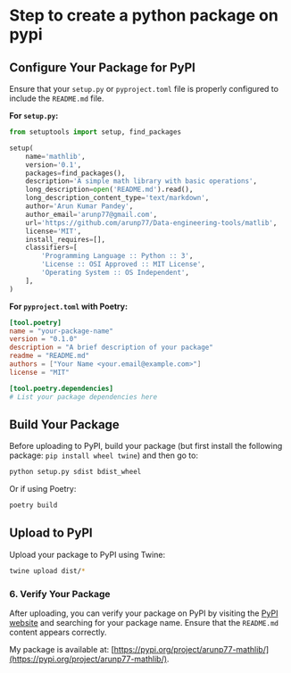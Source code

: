 # Step to create a python package on pypi


## **Configure Your Package for PyPI**

Ensure that your `setup.py` or `pyproject.toml` file is properly configured to include the `README.md` file.

**For `setup.py`:**

```python
from setuptools import setup, find_packages

setup(
    name='mathlib',
    version='0.1',
    packages=find_packages(),
    description='A simple math library with basic operations',
    long_description=open('README.md').read(),
    long_description_content_type='text/markdown',
    author='Arun Kumar Pandey',
    author_email='arunp77@gmail.com',
    url='https://github.com/arunp77/Data-engineering-tools/matlib',
    license='MIT',
    install_requires=[],
    classifiers=[
        'Programming Language :: Python :: 3',
        'License :: OSI Approved :: MIT License',
        'Operating System :: OS Independent',
    ],
)
```

**For `pyproject.toml` with Poetry:**

```toml
[tool.poetry]
name = "your-package-name"
version = "0.1.0"
description = "A brief description of your package"
readme = "README.md"
authors = ["Your Name <your.email@example.com>"]
license = "MIT"

[tool.poetry.dependencies]
# List your package dependencies here
```

## **Build Your Package**

Before uploading to PyPI, build your package (but first install the following package: `pip install wheel twine`) and then go to:

```bash
python setup.py sdist bdist_wheel
```

Or if using Poetry:

```bash
poetry build
```

## **Upload to PyPI**

Upload your package to PyPI using Twine:

```bash
twine upload dist/*
```

### 6. **Verify Your Package**

After uploading, you can verify your package on PyPI by visiting the [PyPI website](https://pypi.org) and searching for your package name. Ensure that the `README.md` content appears correctly.

My package is available at: [https://pypi.org/project/arunp77-mathlib/](https://pypi.org/project/arunp77-mathlib/).